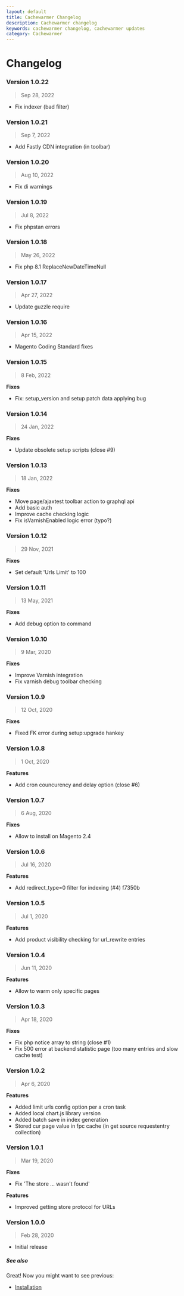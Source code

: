 ```yaml
---
layout: default
title: Cachewarmer Changelog
description: Cachewarmer changelog
keywords: cachewarmer changelog, cachewarmer updates
category: Cachewarmer
---
```


# Changelog

### Version 1.0.22

> Sep 28, 2022

 - Fix indexer (bad filter)

### Version 1.0.21

> Sep 7, 2022

 - Add Fastly CDN integration (in toolbar)

### Version 1.0.20

> Aug 10, 2022

 - Fix di warnings

### Version 1.0.19

> Jul 8, 2022

 - Fix phpstan errors

### Version 1.0.18

> May 26, 2022

 - Fix php 8.1 ReplaceNewDateTimeNull

### Version 1.0.17

> Apr 27, 2022

 - Update guzzle require

### Version 1.0.16

> Apr 15, 2022

 -  Magento Coding Standard fixes

### Version 1.0.15

> 8 Feb, 2022

**Fixes**
 - Fix: setup_version and setup patch data applying bug

### Version 1.0.14

> 24 Jan, 2022

**Fixes**
 - Update obsolete setup scripts (close #9)

### Version 1.0.13

> 18 Jan, 2022

**Fixes**
 - Move page/ajaxtest toolbar action to graphql api
 - Add basic auth
 - Improve cache checking logic
 - Fix isVarnishEnabled logic error (typo?)

### Version 1.0.12

> 29 Nov, 2021

**Fixes**
 - Set default 'Urls Limit' to 100

### Version 1.0.11

> 13 May, 2021

**Fixes**
 - Add debug option to command

### Version 1.0.10

> 9 Mar, 2020

**Fixes**
 - Improve Varnish integration
 - Fix varnish debug toolbar checking

### Version 1.0.9

> 12 Oct, 2020

**Fixes**
 - Fixed FK error during setup:upgrade hankey

### Version 1.0.8

> 1 Oct, 2020

**Features**
 - Add cron councurency and delay option (close #6)

### Version 1.0.7

> 6 Aug, 2020

**Fixes**
 - Allow to install on Magento 2.4

### Version 1.0.6

> Jul 16, 2020

**Features**
 - Add redirect_type=0 filter for indexing (#4) f7350b

### Version 1.0.5

> Jul 1, 2020

**Features**
 - Add product visibility checking for url_rewrite entries

### Version 1.0.4

> Jun 11, 2020

**Features**
 - Allow to warm only specific pages

### Version 1.0.3

> Apr 18, 2020

**Fixes**
 - Fix php notice array to string (close #1)
 - Fix 500 error at backend statistic page (too many entries and slow cache test)

### Version 1.0.2

> Apr 6, 2020

**Features**
 - Added limit urls config option per a cron task
 - Added local chart.js library version
 - Added batch save in index generation
 - Stored cur page value in fpc cache (in get source requestentry collection)

### Version 1.0.1

> Mar 19, 2020

**Fixes**
 - Fix 'The store ... wasn't found'

**Features**
 - Improved getting store protocol for URLs

### Version 1.0.0

> Feb 28, 2020

 - Initial release


##### See also

Great! Now you might want to see previous:

 - [Installation](/m2/extensions/cachewarmer/installation/)
